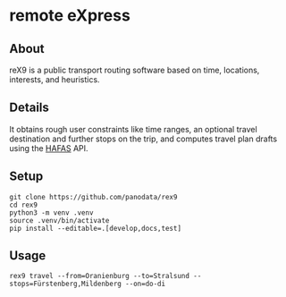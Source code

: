 # remote eXpress


## About

reX9 is a public transport routing software based on time, locations, interests,
and heuristics.


## Details

It obtains rough user constraints like time ranges, an optional travel destination
and further stops on the trip, and computes travel plan drafts using the [HAFAS] API.


## Setup

```shell
git clone https://github.com/panodata/rex9
cd rex9
python3 -m venv .venv
source .venv/bin/activate
pip install --editable=.[develop,docs,test]
```


## Usage

```shell
rex9 travel --from=Oranienburg --to=Stralsund --stops=Fürstenberg,Mildenberg --on=do-di
```


[HAFAS]: https://de.wikipedia.org/wiki/HAFAS
